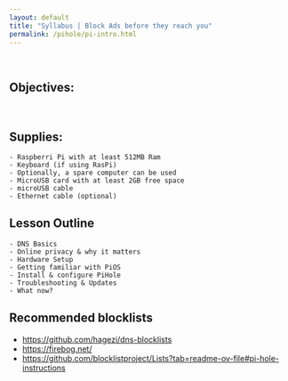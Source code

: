 ```yaml
---
layout: default
title: "Syllabus | Block Ads before they reach you"
permalink: /pihole/pi-intro.html
---          
```


<br>  

## Objectives:


<br>

## Supplies:
    - Raspberri Pi with at least 512MB Ram
    - Keyboard (if using RasPi)
    - Optionally, a spare computer can be used
    - MicroUSB card with at least 2GB free space
    - microUSB cable
    - Ethernet cable (optional)
## Lesson Outline
    - DNS Basics
    - Online privacy & why it matters
    - Hardware Setup
    - Getting familiar with PiOS
    - Install & configure PiHole
    - Troubleshooting & Updates
    - What now?

## Recommended blocklists

- https://github.com/hagezi/dns-blocklists
- https://firebog.net/
- https://github.com/blocklistproject/Lists?tab=readme-ov-file#pi-hole-instructions
